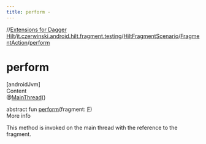 ```yaml
---
title: perform -
---
```

//[Extensions for Dagger Hilt](../../../index.html)/[it.czerwinski.android.hilt.fragment.testing](../../index.html)/[HiltFragmentScenario](../index.html)/[FragmentAction](index.html)/[perform](perform.html)



# perform  
[androidJvm]  
Content  
@[MainThread](https://developer.android.com/reference/kotlin/androidx/annotation/MainThread.html)()  
  
abstract fun [perform](perform.html)(fragment: [F](index.html))  
More info  


This method is invoked on the main thread with the reference to the fragment.

  



